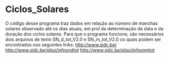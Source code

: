 # Ciclos_Solares

O código desse programa traz dados em relação ao número de manchas solares observado até os dias atuais, em prol da determinação da data e da duração dos ciclos solares.
Para que o programa funcione, são necessários dois arquivos de texto SN_d_tot_V2.0 e SN_m_tot_V2.0 os quais podem ser encontrados nos seguintes links: 
http://www.sidc.be/
http://www.sidc.be/silso/infosndtot
http://www.sidc.be/silso/infosnmtot
